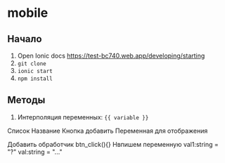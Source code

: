 # mobile

## Начало
1. Open Ionic docs https://test-bc740.web.app/developing/starting
2. `git clone`
3. `ionic start`
4. `npm install`

## Методы
1. Интерполяция переменных: `{{ variable }}`

Список
Название
Кнопка добавить
Переменная для отображения

Добавить обработчик btn_click(){}
Нвпишем переменную val1:string = "?"
val:string = "..."


